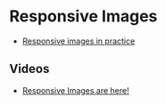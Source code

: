 # Responsive Images

* [Responsive images in practice](http://alistapart.com/article/responsive-images-in-practice)

## Videos

* [Responsive Images are here!](https://vimeo.com/125771900)